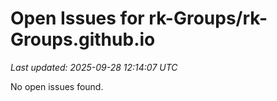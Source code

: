 # Open Issues for rk-Groups/rk-Groups.github.io

*Last updated: 2025-09-28 12:14:07 UTC*

No open issues found.
